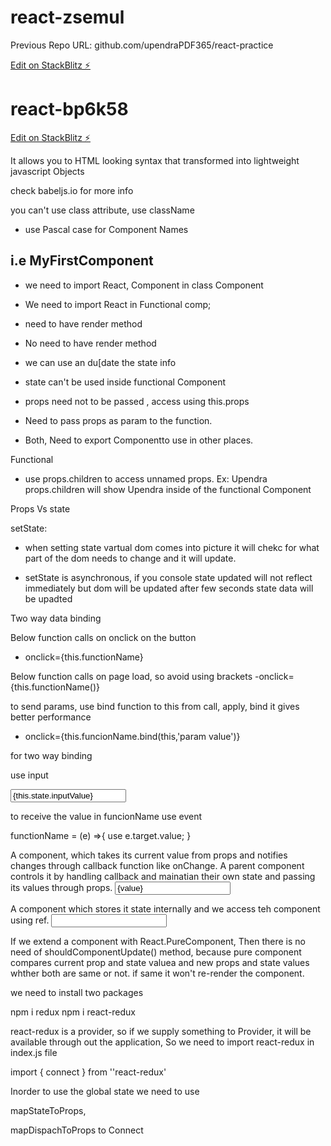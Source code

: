# react-zsemul

Previous Repo URL:
github.com/upendraPDF365/react-practice

[Edit on StackBlitz ⚡️](https://stackblitz.com/edit/react-zsemul)

# react-bp6k58

[Edit on StackBlitz ⚡️](https://stackblitz.com/edit/react-bp6k58)

<!-- JSX: -->

It allows you to HTML looking syntax that transformed into lightweight javascript Objects

check babeljs.io for more info

you can't use class attribute, use className

- use Pascal case for Component Names

## i.e MyFirstComponent

<!-- Class Components vs Functional Component -->

- we need to import React, Component in class Component
- We need to import React in Functional comp;

- need to have render method
- No need to have render method

- we can use an du[date the state info
- state can't be used inside functional Component

- props need not to be passed , access using this.props
- Need to pass props as param to the function.

- Both, Need to export Componentto use in other places.

Functional

- use props.children to access unnamed props.
  Ex: <User>Upendra</User>
  props.children will show Upendra inside of the functional Component

<!-- --- -->

Props Vs state

setState:

- when setting state vartual dom comes into picture it will chekc for what part of the dom needs to change and it will update.

- setState is asynchronous, if you console state updated will not reflect immediately but dom will be updated after few seconds state data will be upadted
<!--  -->

<!-- ---------------------- -->

Two way data binding

Below function calls on onclick on the button

- onclick={this.functionName}

Below function calls on page load, so avoid using brackets
-onclick={this.functionName()}

to send params, use bind function to this from call, apply, bind
it gives better performance

- onclick={this.funcionName.bind(this,'param value')}

for two way binding

use input

<input type="text" onChange={this.funcionName} value={this.state.inputValue}>

to receive the value in funcionName use event

functionName = (e) =>{
use e.target.value;
}

<!-- Two Way Binding End -->

<!-- Controlled and un controlled Components -->

<!-- Controlled  -->

A component, which takes its current value from props and notifies changes through callback function like onChange. A parent component controls it by handling callback and mainatian their own state and passing its values through props.
<input type="text" value={value} onChange={handleChange} />

<!-- Un Controlled  -->

A component which stores it state internally and we access teh component using ref.
<input type="text" defaultValue="foo" ref={inputRef} />

<!-- Pure Components  -->

If we extend a component with React.PureComponent,
Then there is no need of shouldComponentUpdate() method, because pure component compares current prop and state valuea and new props and state values whther both are same or not. if same it won't re-render the component.

<!--
import React from ‘react’;

export default class Test extends React.PureComponent{
   render(){
      return <h1>Welcome to GeeksforGeeks</h1>;
   }
}
-->

<!-- React - Redux -->

we need to install two packages

npm i redux
npm i react-redux

react-redux is a provider, so if we supply something to Provider, it will be available through out the application, So we need to import react-redux in index.js file

<!--


import { Provider } from 'react-redux';
import { createStore } from 'redux';

import reducer from './store/reducer';

import App from './App';

const store = createStore(reducer);
ReactDOM.render(
  <Provider store={store}>
    <App />
  </Provider>,
  document.getElementById('root')
); -->

import { connect } from ''react-redux'

Inorder to use the global state we need to use

mapStateToProps,

mapDispachToProps
 to Connect



<!-- export default connect(mapStateToProps, mapDispachToProps)(App) -->


